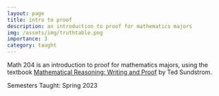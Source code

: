 ```yaml
---
layout: page
title: intro to proof
description: an introduction to proof for mathematics majors
img: /assets/img/truthtable.png
importance: 3
category: taught
---
```


Math 204 is an introduction to proof for mathematics majors, using the textbook <a href='https://www.tedsundstrom.com/mathematical-reasoning-writing-and-proof'>Mathematical Reasoning: Writing and Proof</a> by Ted Sundstrom.

Semesters Taught: Spring 2023
